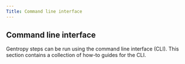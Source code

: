 ```yaml
---
Title: Command line interface
---
```


## Command line interface

Gentropy steps can be run using the command line interface (CLI). This section contains a collection of how-to guides for the CLI.
